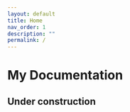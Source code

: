 ```yaml
---
layout: default
title: Home
nav_order: 1
description: ""
permalink: /
---
```

# My Documentation
## Under construction
